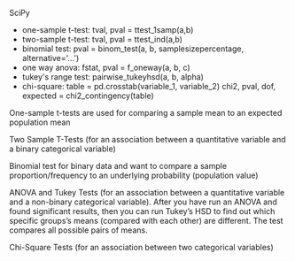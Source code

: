 SciPy

- one-sample t-test: tval, pval = ttest_1samp(a,b)  
- two-sample t-test: tval, pval = ttest_ind(a,b)
- binomial test: pval = binom_test(a, b, samplesizepercentage, alternative='...')
- one way anova: fstat, pval = f_oneway(a, b, c)
- tukey's range test: pairwise_tukeyhsd(a, b, alpha)
- chi-square: 
table = pd.crosstab(variable_1, variable_2)
chi2, pval, dof, expected = chi2_contingency(table)

One-sample t-tests are used for comparing a sample mean to an expected population mean

Two Sample T-Tests (for an association between a quantitative variable and a binary categorical variable)

Binomial test for binary data and want to compare a sample proportion/frequency to an underlying probability (population value)

ANOVA and Tukey Tests (for an association between a quantitative variable and a non-binary categorical variable). After you have run an ANOVA and found significant results, then you can run Tukey’s HSD to find out which specific groups’s means (compared with each other) are different. The test compares all possible pairs of means.

Chi-Square Tests (for an association between two categorical variables)



